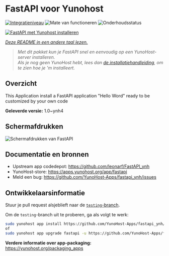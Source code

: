 <!--
NB: Deze README is automatisch gegenereerd door <https://github.com/YunoHost/apps/tree/master/tools/readme_generator>
Hij mag NIET handmatig aangepast worden.
-->

# FastAPI voor Yunohost

[![Integratieniveau](https://apps.yunohost.org/badge/integration/fastapi)](https://ci-apps.yunohost.org/ci/apps/fastapi/)
![Mate van functioneren](https://apps.yunohost.org/badge/state/fastapi)
![Onderhoudsstatus](https://apps.yunohost.org/badge/maintained/fastapi)

[![FastAPI met Yunohost installeren](https://install-app.yunohost.org/install-with-yunohost.svg)](https://install-app.yunohost.org/?app=fastapi)

*[Deze README in een andere taal lezen.](./ALL_README.md)*

> *Met dit pakket kun je FastAPI snel en eenvoudig op een YunoHost-server installeren.*  
> *Als je nog geen YunoHost hebt, lees dan [de installatiehandleiding](https://yunohost.org/install), om te zien hoe je 'm installeert.*

## Overzicht

This Application install a FastAPI application "Hello Word" ready to be customized by your own code

**Geleverde versie:** 1.0~ynh4

## Schermafdrukken

![Schermafdrukken van FastAPI](./doc/screenshots/screenshot.png)

## Documentatie en bronnen

- Upstream app codedepot: <https://github.com/leonarf/FastAPI_ynh>
- YunoHost-store: <https://apps.yunohost.org/app/fastapi>
- Meld een bug: <https://github.com/YunoHost-Apps/fastapi_ynh/issues>

## Ontwikkelaarsinformatie

Stuur je pull request alsjeblieft naar de [`testing`-branch](https://github.com/YunoHost-Apps/fastapi_ynh/tree/testing).

Om de `testing`-branch uit te proberen, ga als volgt te werk:

```bash
sudo yunohost app install https://github.com/YunoHost-Apps/fastapi_ynh/tree/testing --debug
of
sudo yunohost app upgrade fastapi -u https://github.com/YunoHost-Apps/fastapi_ynh/tree/testing --debug
```

**Verdere informatie over app-packaging:** <https://yunohost.org/packaging_apps>
